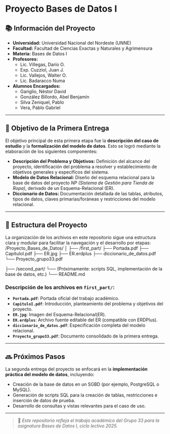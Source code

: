 # Proyecto Bases de Datos I

## 📚 Información del Proyecto

- **Universidad:** Universidad Nacional del Nordeste (UNNE)  
- **Facultad:** Facultad de Ciencias Exactas y Naturales y Agrimensura  
- **Materia:** Bases de Datos I  
- **Profesores:**  
  - Lic. Villegas, Darío O.  
  - Exp. Cuzziol, Juan J.  
  - Lic. Vallejos, Walter O.  
  - Lic. Badaracco Numa  
- **Alumnos Encargados:**  
  - Gariglio, Néstor David  
  - González Billordo, Abel Benjamín  
  - Silva Zeniquel, Pablo  
  - Vera, Pablo Gabriel  

---

## 🎯 Objetivo de la Primera Entrega

El objetivo principal de esta primera etapa fue la **descripción del caso de estudio** y la **formalización del modelo de datos**. Esto se logró mediante la elaboración de los siguientes componentes:

- **Descripción del Problema y Objetivos:** Definición del alcance del proyecto, identificación del problema a resolver y establecimiento de objetivos generales y específicos del sistema.
- **Modelo de Datos Relacional:** Diseño del esquema relacional para la base de datos del proyecto *NP (Sistema de Gestión para Tienda de Ropa)*, derivado de un Esquema-Relacional (ER).
- **Diccionario de Datos:** Documentación detallada de las tablas, atributos, tipos de datos, claves primarias/foráneas y restricciones del modelo relacional.

---

## 📁 Estructura del Proyecto

La organización de los archivos en este repositorio sigue una estructura clara y modular para facilitar la navegación y el desarrollo por etapas:
/Proyecto_Bases_de_Datos/
│
├── /first_part/
 ├── Portada.pdf
 ├── CapituloI.pdf
 ├── ER.jpg
 ├── ER.erdplus
 ├── diccionario_de_datos.pdf
 └── Proyecto_grupo33.pdf

├── /second_part/
 └── (Próximamente: scripts SQL, implementación de la base de datos, etc.)
└── README.md


### Descripción de los archivos en `first_part/`:
- **`Portada.pdf`**: Portada oficial del trabajo académico.  
- **`CapituloI.pdf`**: Introducción, planteamiento del problema y objetivos del proyecto.  
- **`ER.jpg`**: Imagen del Esquema-Relacional(ER).  
- **`ER.erdplus`**: Archivo fuente editable del ER (compatible con ERDPlus).  
- **`diccionario_de_datos.pdf`**: Especificación completa del modelo relacional.  
- **`Proyecto_grupo33.pdf`**: Documento consolidado de la primera entrega.

---

## 🔜 Próximos Pasos

La segunda entrega del proyecto se enfocará en la **implementación práctica del modelo de datos**, incluyendo:
- Creación de la base de datos en un SGBD (por ejemplo, PostgreSQL o MySQL).
- Generación de scripts SQL para la creación de tablas, restricciones e inserción de datos de prueba.
- Desarrollo de consultas y vistas relevantes para el caso de uso.

---

> 📌 *Este repositorio refleja el trabajo académico del Grupo 33 para la asignatura Bases de Datos I, ciclo lectivo 2025.*

